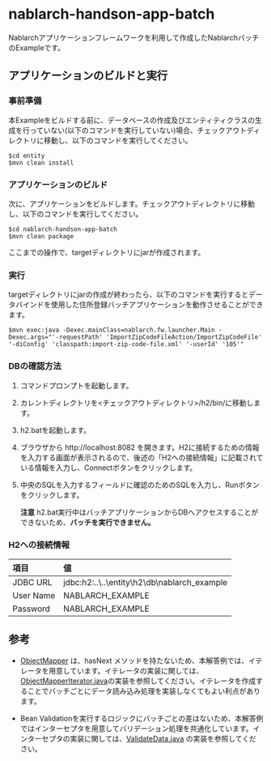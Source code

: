 nablarch-handson-app-batch 
===========================

Nablarchアプリケーションフレームワークを利用して作成したNablarchバッチのExampleです。

## アプリケーションのビルドと実行
 
### 事前準備
本Exampleをビルドする前に、データベースの作成及びエンティティクラスの生成を行っていない(以下のコマンドを実行していない)場合、チェックアウトディレクトリに移動し、以下のコマンドを実行してください。

    $cd entity
    $mvn clean install
 
### アプリケーションのビルド
 
次に、アプリケーションをビルドします。チェックアウトディレクトリに移動し、以下のコマンドを実行してください。

    $cd nablarch-handson-app-batch
    $mvn clean package 
   
ここまでの操作で、targetディレクトリにjarが作成されます。

### 実行

targetディレクトリにjarの作成が終わったら、以下のコマンドを実行するとデータバインドを使用した住所登録バッチアプリケーションを動作させることができます。

    $mvn exec:java -Dexec.mainClass=nablarch.fw.launcher.Main -Dexec.args="'-requestPath' 'ImportZipCodeFileAction/ImportZipCodeFile' '-diConfig' 'classpath:import-zip-code-file.xml' '-userId' '105'"


### DBの確認方法
 
1. コマンドプロンプトを起動します。
1. カレントディレクトリを<チェックアウトディレクトリ>/h2/bin/に移動します。
1. h2.batを起動します。
2. ブラウザから http://localhost:8082 を開きます。H2に接続するための情報を入力する画面が表示されるので、後述の「H2への接続情報」に記載されている情報を入力し、Connectボタンをクリックします。
1. 中央のSQLを入力するフィールドに確認のためのSQLを入力し、Runボタンをクリックします。


   **注意**
   h2.bat実行中はバッチアプリケーションからDBへアクセスすることができないため、**バッチを実行できません。**

### H2への接続情報


   | 項目      | 値                         |
   |:----------|:---------------------------|
   | JDBC URL  | jdbc:h2:..\\..\entity\h2\db\nablarch_example |
   | User Name | NABLARCH_EXAMPLE           |
   | Password  | NABLARCH_EXAMPLE           |


## 参考

- [ObjectMapper](https://nablarch.github.io/docs/5u19/javadoc/nablarch/common/databind/ObjectMapper.html) は、hasNext メソッドを持たないため、本解答例では、イテレータを用意しています。イテレータの実装に関しては、[ObjectMapperIterator.java](./src/main/java/com/nablarch/example/app/batch/reader/iterator/ObjectMapperIterator.java)の実装を参照してください。イテレータを作成することでバッチごとにデータ読み込み処理を実装しなくてもよい利点があります。

- Bean Validationを実行するロジックにバッチごとの差はないため、本解答例ではインターセプタを用意してバリデーション処理を共通化しています。インターセプタの実装に関しては、[ValidateData.java](./src/main/java/com/nablarch/example/app/batch/interceptor/ValidateData.java) の実装を参照してください。